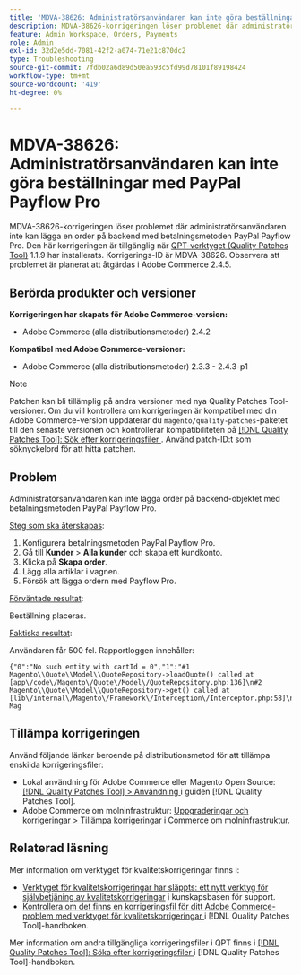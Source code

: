```yaml
---
title: 'MDVA-38626: Administratörsanvändaren kan inte göra beställningar med PayPal Payflow Pro'
description: MDVA-38626-korrigeringen löser problemet där administratörsanvändaren inte kan lägga en order på backend med betalningsmetoden PayPal Payflow Pro. Den här korrigeringen är tillgänglig när [QPT-verktyget (Quality Patches Tool)](https://experienceleague.adobe.com/sv/docs/commerce-operations/tools/quality-patches-tool/quality-patches-tool-to-self-serve-quality-patches) 1.1.9 är installerat. Korrigerings-ID är MDVA-38626. Observera att problemet är planerat att åtgärdas i Adobe Commerce 2.4.5.
feature: Admin Workspace, Orders, Payments
role: Admin
exl-id: 32d2e5dd-7081-42f2-a074-71e21c870dc2
type: Troubleshooting
source-git-commit: 7fdb02a6d89d50ea593c5fd99d78101f89198424
workflow-type: tm+mt
source-wordcount: '419'
ht-degree: 0%

---
```


# MDVA-38626: Administratörsanvändaren kan inte göra beställningar med PayPal Payflow Pro

MDVA-38626-korrigeringen löser problemet där administratörsanvändaren inte kan lägga en order på backend med betalningsmetoden PayPal Payflow Pro. Den här korrigeringen är tillgänglig när [QPT-verktyget (Quality Patches Tool)](https://experienceleague.adobe.com/sv/docs/commerce-operations/tools/quality-patches-tool/quality-patches-tool-to-self-serve-quality-patches) 1.1.9 har installerats. Korrigerings-ID är MDVA-38626. Observera att problemet är planerat att åtgärdas i Adobe Commerce 2.4.5.

## Berörda produkter och versioner

**Korrigeringen har skapats för Adobe Commerce-version:**

* Adobe Commerce (alla distributionsmetoder) 2.4.2

**Kompatibel med Adobe Commerce-versioner:**

* Adobe Commerce (alla distributionsmetoder) 2.3.3 - 2.4.3-p1

>[!NOTE]
>
>Patchen kan bli tillämplig på andra versioner med nya Quality Patches Tool-versioner. Om du vill kontrollera om korrigeringen är kompatibel med din Adobe Commerce-version uppdaterar du `magento/quality-patches`-paketet till den senaste versionen och kontrollerar kompatibiliteten på [[!DNL Quality Patches Tool]: Sök efter korrigeringsfiler ](https://experienceleague.adobe.com/sv/docs/commerce-operations/tools/quality-patches-tool/quality-patches-tool-to-self-serve-quality-patches). Använd patch-ID:t som söknyckelord för att hitta patchen.

## Problem

Administratörsanvändaren kan inte lägga order på backend-objektet med betalningsmetoden PayPal Payflow Pro.

<u>Steg som ska återskapas</u>:

1. Konfigurera betalningsmetoden PayPal Payflow Pro.
1. Gå till **Kunder** > **Alla kunder** och skapa ett kundkonto.
1. Klicka på **Skapa order**.
1. Lägg alla artiklar i vagnen.
1. Försök att lägga ordern med Payflow Pro.

<u>Förväntade resultat</u>:

Beställning placeras.

<u>Faktiska resultat</u>:

Användaren får 500 fel. Rapportloggen innehåller:

```
{"0":"No such entity with cartId = 0","1":"#1 Magento\\Quote\\Model\\QuoteRepository->loadQuote() called at [app\/code\/Magento\/Quote\/Model\/QuoteRepository.php:136]\n#2 Magento\\Quote\\Model\\QuoteRepository->get() called at [lib\/internal\/Magento\/Framework\/Interception\/Interceptor.php:58]\n#3 Mag
```

## Tillämpa korrigeringen

Använd följande länkar beroende på distributionsmetod för att tillämpa enskilda korrigeringsfiler:

* Lokal användning för Adobe Commerce eller Magento Open Source: [[!DNL Quality Patches Tool] > Användning ](/help/tools/quality-patches-tool/usage.md) i guiden [!DNL Quality Patches Tool].
* Adobe Commerce om molninfrastruktur: [Uppgraderingar och korrigeringar > Tillämpa korrigeringar](https://experienceleague.adobe.com/docs/commerce-cloud-service/user-guide/develop/upgrade/apply-patches.html?lang=sv-SE) i Commerce om molninfrastruktur.

## Relaterad läsning

Mer information om verktyget för kvalitetskorrigeringar finns i:

* [Verktyget för kvalitetskorrigeringar har släppts: ett nytt verktyg för självbetjäning av kvalitetskorrigeringar](https://experienceleague.adobe.com/sv/docs/commerce-operations/tools/quality-patches-tool/quality-patches-tool-to-self-serve-quality-patches) i kunskapsbasen för support.
* [Kontrollera om det finns en korrigeringsfil för ditt Adobe Commerce-problem med verktyget för kvalitetskorrigeringar ](/help/tools/quality-patches-tool/patches-available-in-qpt/check-patch-for-magento-issue-with-magento-quality-patches.md) i [!DNL Quality Patches Tool]-handboken.

Mer information om andra tillgängliga korrigeringsfiler i QPT finns i [[!DNL Quality Patches Tool]: Söka efter korrigeringsfiler ](https://experienceleague.adobe.com/tools/commerce-quality-patches/index.html?lang=sv-SE) i [!DNL Quality Patches Tool]-handboken.
